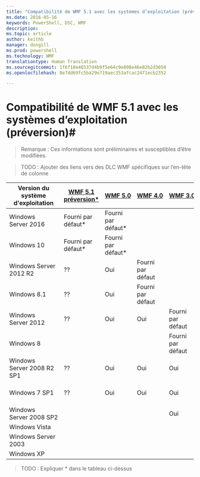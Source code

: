 ```yaml
---
title: "Compatibilité de WMF 5.1 avec les systèmes d’exploitation (préversion)"
ms.date: 2016-05-16
keywords: PowerShell, DSC, WMF
description: 
ms.topic: article
author: keithb
manager: dongill
ms.prod: powershell
ms.technology: WMF
translationtype: Human Translation
ms.sourcegitcommit: 1f6f18e46537d4b9f5e64c9e808e46e82b2d3050
ms.openlocfilehash: 8e7dd69fc5ba29e719aec353afcac2471ecb2352

---
```


# Compatibilité de WMF 5.1 avec les systèmes d’exploitation (préversion)#

> Remarque : Ces informations sont préliminaires et susceptibles d’être modifiées.

>TODO : Ajouter des liens vers des DLC WMF spécifiques sur l’en-tête de colonne

| Version du système d'exploitation | [WMF 5.1 préversion*]() | [WMF 5.0]() | [WMF 4.0]() |  [WMF 3.0]() | [WMF 2.0]() |
| ------------------------ | ----------- | ----------- | ----------- | ------------ |  ------------- |
| Windows Server 2016 | Fourni par défaut* | Fourni par défaut* |  |  |  |
| Windows 10 | Fourni par défaut* | Fourni par défaut*  | | | |  
| Windows Server 2012 R2| ?? | Oui | Fourni par défaut |  |  |
| Windows 8.1 | ?? | Oui |  Fourni par défaut |  |  |
| Windows Server 2012 | ?? | Oui | Oui |  Fourni par défaut | |
| Windows 8 |  |  |  | Fourni par défaut | |
| Windows Server 2008 R2 SP1 | ?? | Oui | Oui |  Oui| Fourni par défaut |
| Windows 7 SP1  | ?? | Oui | Oui | Oui | Fourni par défaut |
| Windows Server 2008 SP2 | | | | Oui | Oui |
| Windows Vista | | | | | Oui |
| Windows Server 2003| | | |  | Oui |
| Windows XP | | | |  | Oui |

>TODO : Expliquer * dans le tableau ci-dessus



<!--HONumber=Aug16_HO3-->


